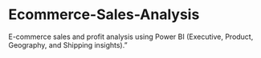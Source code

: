 # Ecommerce-Sales-Analysis
E-commerce sales and profit analysis using Power BI (Executive, Product, Geography, and Shipping insights).”
